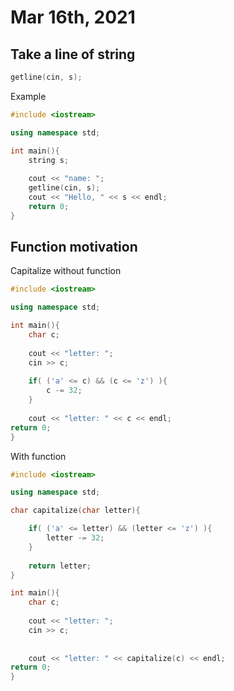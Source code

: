 # Mar 16th, 2021

## Take a line of string

```c++
getline(cin, s);
```

Example
```c++
#include <iostream>

using namespace std;

int main(){	
	string s;
	
	cout << "name: ";
	getline(cin, s);
	cout << "Hello, " << s << endl;
	return 0;
}
```
## Function motivation

Capitalize without function
```c++
#include <iostream>

using namespace std;

int main(){
	char c;
	
	cout << "letter: ";
	cin >> c;
	
	if( ('a' <= c) && (c <= 'z') ){
		c -= 32;
	}
	
	cout << "letter: " << c << endl;
return 0;	
}
```

With function
```c++
#include <iostream>

using namespace std;

char capitalize(char letter){

	if( ('a' <= letter) && (letter <= 'z') ){
		letter -= 32;
	}
	
	return letter;
}

int main(){
	char c;
	
	cout << "letter: ";
	cin >> c;
	
	
	cout << "letter: " << capitalize(c) << endl;
return 0;	
}
```
